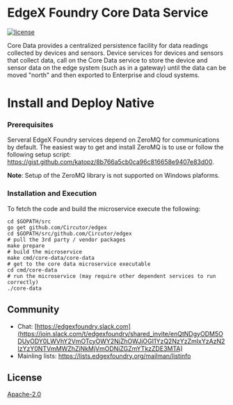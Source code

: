 # EdgeX Foundry Core Data Service
[![license](https://img.shields.io/badge/license-Apache%20v2.0-blue.svg)](LICENSE)

Core Data provides a centralized persistence facility for data readings collected by devices and sensors. Device services for devices and sensors that collect data, call on the Core Data service to store the device and sensor data on the edge system (such as in a gateway) until the data can be moved "north" and then exported to Enterprise and cloud systems.

# Install and Deploy Native #

### Prerequisites ###
Serveral EdgeX Foundry services depend on ZeroMQ for communications by default.  The easiest way to get and install ZeroMQ is to use or follow the following setup script:  https://gist.github.com/katopz/8b766a5cb0ca96c816658e9407e83d00.

**Note**: Setup of the ZeroMQ library is not supported on Windows plaforms.

### Installation and Execution ###
To fetch the code and build the microservice execute the following:

```
cd $GOPATH/src
go get github.com/Circutor/edgex
cd $GOPATH/src/github.com/Circutor/edgex
# pull the 3rd party / vendor packages
make prepare
# build the microservice
make cmd/core-data/core-data
# get to the core data microservice executable
cd cmd/core-data
# run the microservice (may require other dependent services to run correctly)
./core-data
```


## Community
- Chat: [https://edgexfoundry.slack.com](https://join.slack.com/t/edgexfoundry/shared_invite/enQtNDgyODM5ODUyODY0LWVhY2VmOTcyOWY2NjZhOWJjOGI1YzQ2NzYzZmIxYzAzN2IzYzY0NTVmMWZhZjNkMjVmODNiZGZmYTkzZDE3MTA)
- Mainling lists: https://lists.edgexfoundry.org/mailman/listinfo

## License
[Apache-2.0](LICENSE)

